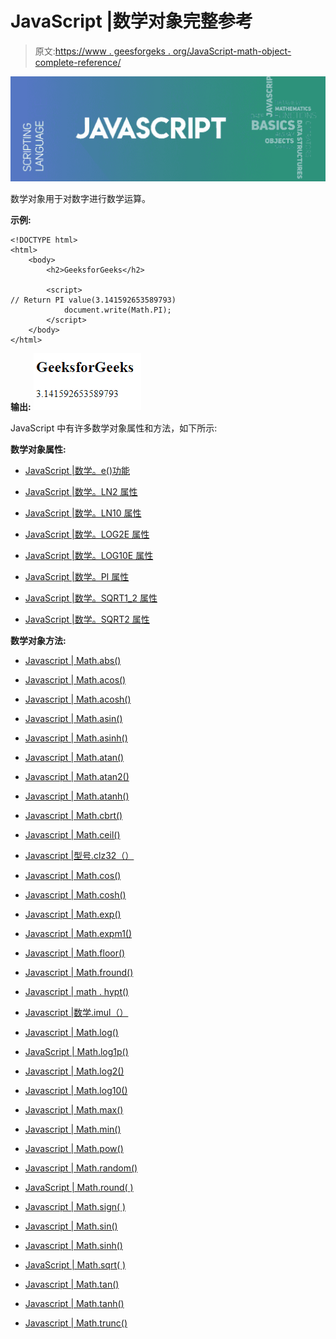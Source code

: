 # JavaScript |数学对象完整参考

> 原文:[https://www . geesforgeks . org/JavaScript-math-object-complete-reference/](https://www.geeksforgeeks.org/javascript-math-object-complete-reference/)

![](img/92c5302e8ccebe84c121a6c0469aa862.png)

数学对象用于对数字进行数学运算。

**示例:**

```
<!DOCTYPE html>
<html>
    <body>
        <h2>GeeksforGeeks</h2>

        <script>
// Return PI value(3.141592653589793)
            document.write(Math.PI);
        </script>
    </body>
</html>
```

**输出:**
![](img/c2c3902e35fdce70fc1075005603110e.png)

JavaScript 中有许多数学对象属性和方法，如下所示:

**数学对象属性:**

*   [JavaScript |数学。e()功能](https://www.geeksforgeeks.org/javascript-math-e-function/)
*   [JavaScript |数学。LN2 属性](https://www.geeksforgeeks.org/javascript-math-ln2-property/)
*   [JavaScript |数学。LN10 属性](https://www.geeksforgeeks.org/javascript-math-ln10-property/)
*   [JavaScript |数学。LOG2E 属性](https://www.geeksforgeeks.org/javascript-math-log2e-property/)

*   [JavaScript |数学。LOG10E 属性](https://www.geeksforgeeks.org/javascript-math-log10e-property/)
*   [JavaScript |数学。PI 属性](https://www.geeksforgeeks.org/javascript-math-pi-property/)
*   [JavaScript |数学。SQRT1_2 属性](https://www.geeksforgeeks.org/javascript-math-sqrt1_2-property/)
*   [JavaScript |数学。SQRT2 属性](https://www.geeksforgeeks.org/javascript-math-sqrt2-property/)

**数学对象方法:**

*   [Javascript | Math.abs()](https://www.geeksforgeeks.org/javascript-math-abs-function/)
*   [Javascript | Math.acos()](https://www.geeksforgeeks.org/math-acos-javascript/)
*   [Javascript | Math.acosh()](https://www.geeksforgeeks.org/math-acosh-javascript/)
*   [Javascript | Math.asin()](https://www.geeksforgeeks.org/math-asin-javascript/)
*   [Javascript | Math.asinh()](https://www.geeksforgeeks.org/math-asinh-javascript/)
*   [Javascript | Math.atan()](https://www.geeksforgeeks.org/math-atan-javascript/)
*   [Javascript | Math.atan2()](https://www.geeksforgeeks.org/javascript-math-atan2/)
*   [Javascript | Math.atanh()](https://www.geeksforgeeks.org/math-atanh-javascript/)
*   [Javascript | Math.cbrt()](https://www.geeksforgeeks.org/javascript-math-cbrt-function/)
*   [Javascript | Math.ceil()](https://www.geeksforgeeks.org/javascript-math-ceil-function/)
*   [Javascript |型号.clz32（）](https://www.geeksforgeeks.org/javascript-math-clz32-function/)
*   [Javascript | Math.cos()](https://www.geeksforgeeks.org/math-cos-javascript/)
*   [Javascript | Math.cosh()](https://www.geeksforgeeks.org/javascript-math-cosh-function/)
*   [Javascript | Math.exp()](https://www.geeksforgeeks.org/math-exp-javascript/)
*   [Javascript | Math.expm1()](https://www.geeksforgeeks.org/javascript-math-expm1-function/)
*   [Javascript | Math.floor()](https://www.geeksforgeeks.org/javascript-math-floor-function/)
*   [Javascript | Math.fround()](https://www.geeksforgeeks.org/javascript-math-fround-function/)
*   [Javascript | math . hypt()](https://www.geeksforgeeks.org/javascript-math-hypot-function/)

*   [Javascript |数学.imul（）](https://www.geeksforgeeks.org/javascript-math-imul-function/)
*   [Javascript | Math.log()](https://www.geeksforgeeks.org/math-log-javascript/)
*   [JavaScript | Math.log1p()](https://www.geeksforgeeks.org/javascript-math-log1p/)
*   [Javascript | Math.log2()](https://www.geeksforgeeks.org/javascript-math-log2-function/)
*   [Javascript | Math.log10()](https://www.geeksforgeeks.org/javascript-math-log10-function/)
*   [Javascript | Math.max()](https://www.geeksforgeeks.org/math-max-javascript/)
*   [Javascript | Math.min()](https://www.geeksforgeeks.org/math-min-javascript/)
*   [Javascript | Math.pow()](https://www.geeksforgeeks.org/javascript-math-pow-function/)
*   [Javascript | Math.random()](https://www.geeksforgeeks.org/javascript-math-random-function/)
*   [JavaScript | Math.round( )](https://www.geeksforgeeks.org/javascript-math-round-function/)
*   [Javascript | Math.sign( )](https://www.geeksforgeeks.org/javascript-math-sign-function/)
*   [Javascript | Math.sin()](https://www.geeksforgeeks.org/math-sin-javascript/)
*   [Javascript | Math.sinh()](https://www.geeksforgeeks.org/javascript-math-sinh-function/)
*   [JavaScript | Math.sqrt( )](https://www.geeksforgeeks.org/javascript-math-sqrt-function/)
*   [Javascript | Math.tan()](https://www.geeksforgeeks.org/math-tan-javascript/)
*   [Javascript | Math.tanh()](https://www.geeksforgeeks.org/javascript-math-tanh-function/)
*   [Javascript | Math.trunc()](https://www.geeksforgeeks.org/javascript-math-trunc-function/)
